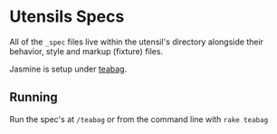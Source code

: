 
# Utensils Specs

All of the `_spec` files live within the utensil's directory alongside
their behavior, style and markup (fixture) files.

Jasmine is setup under [teabag](https://github.com/modeset/teabag).

## Running
Run the spec's at `/teabag` or from the command line with `rake teabag`



